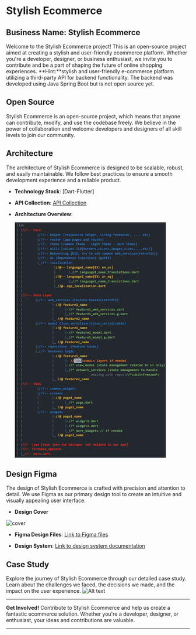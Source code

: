# Stylish Ecommerce

## Business Name: Stylish Ecommerce

Welcome to the Stylish Ecommerce project! This is an open-source project aimed at creating a stylish and user-friendly ecommerce platform. Whether you're a developer, designer, or business enthusiast, we invite you to contribute and be a part of shaping the future of online shopping experiences.
**Hint:**stylish and user-friendly e-commerce platform utilizing a third-party API for backend functionality. The backend was developed using Java Spring Boot but is not open source yet.

## Open Source

Stylish Ecommerce is an open-source project, which means that anyone can contribute, modify, and use the codebase freely. We believe in the power of collaboration and welcome developers and designers of all skill levels to join our community.


## Architecture

The architecture of Stylish Ecommerce is designed to be scalable, robust, and easily maintainable. We follow best practices to ensure a smooth development experience and a reliable product.

- **Technology Stack**: [Dart-Flutter]

- **API Collection**: [API Collection](https://www.getpostman.com/collections/94db931dc503afd508a5)

- **Architecture Overview**:


  ![Alt text](arch.png)

## Design Figma

The design of Stylish Ecommerce is crafted with precision and attention to detail. We use Figma as our primary design tool to create an intuitive and visually appealing user interface.

- **Design Cover**


![cover](https://github.com/Mohamed-7018/stylish_ecommerce/assets/80456446/c507dc78-a2fc-4b8f-b1b7-1db314fc3b2d)  
- **Figma Design Files**: [Link to Figma files](https://www.figma.com/file/1GG80t9oygSW4emSHjSGW7/eCommerce-App-UI-Kit---Case-Study-Ecommerce-Mobile-App-UI-kit-(Community)?type=design&node-id=1%3A16990&mode=design&t=ogt50eOmogGH6PBg-1)

- **Design System**: [Link to design system documentation](https://www.figma.com/file/1GG80t9oygSW4emSHjSGW7/eCommerce-App-UI-Kit---Case-Study-Ecommerce-Mobile-App-UI-kit-(Community)?type=design&node-id=1%3A16990&mode=design&t=ogt50eOmogGH6PBg-1)

## Case Study

Explore the journey of Stylish Ecommerce through our detailed case study. Learn about the challenges we faced, the decisions we made, and the impact on the user experience.
![Alt text](<Frame 34017.png>)


---

**Get Involved!** Contribute to Stylish Ecommerce and help us create a fantastic ecommerce solution. Whether you're a developer, designer, or enthusiast, your ideas and contributions are valuable.

---
